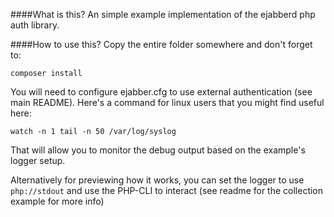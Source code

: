 ####What is this?
An simple example implementation of the ejabberd php auth library.

####How to use this?
Copy the entire folder somewhere and don't forget to:
````
composer install
````
You will need to configure ejabber.cfg to use external authentication (see main README). Here's a command for linux users that you might find useful here:
````
watch -n 1 tail -n 50 /var/log/syslog
````
That will allow you to monitor the debug output based on the example's logger setup.

Alternatively for previewing how it works, you can set the logger to use `php://stdout` and use the PHP-CLI to interact (see readme for the collection example for more info)
